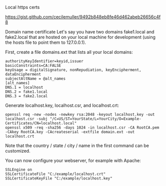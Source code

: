 Local https certs


https://gist.github.com/cecilemuller/9492b848eb8fe46d462abeb26656c4f8

Domain name certificate
Let's say you have two domains fake1.local and fake2.local that are hosted on your local machine for development (using the hosts file to point them to 127.0.0.1).

First, create a file domains.ext that lists all your local domains:

```
authorityKeyIdentifier=keyid,issuer
basicConstraints=CA:FALSE
keyUsage = digitalSignature, nonRepudiation, keyEncipherment, dataEncipherment
subjectAltName = @alt_names
[alt_names]
DNS.1 = localhost
DNS.2 = fake1.local
DNS.3 = fake2.local
```
Generate localhost.key, localhost.csr, and localhost.crt:
```
openssl req -new -nodes -newkey rsa:2048 -keyout localhost.key -out localhost.csr -subj "/C=US/ST=YourState/L=YourCity/O=Example-Certificates/CN=localhost.local"
openssl x509 -req -sha256 -days 1024 -in localhost.csr -CA RootCA.pem -CAkey RootCA.key -CAcreateserial -extfile domain.ext -out localhost.crt
```
Note that the country / state / city / name in the first command can be customized.

You can now configure your webserver, for example with Apache:
```
SSLEngine on
SSLCertificateFile "C:/example/localhost.crt"
SSLCertificateKeyFile "C:/example/localhost.key"
```
